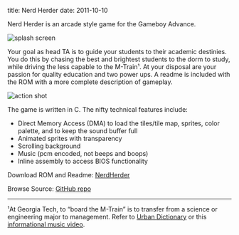 title: Nerd Herder
date: 2011-10-10

Nerd Herder is an arcade style game for the Gameboy Advance.

![splash screen](/static/images/NerdSplash.png)

Your goal as head TA is to guide your students to their academic destinies. You
do this by chasing the best and brightest students to the dorm to study, while
driving the less capable to the M-Train¹. At your disposal are your passion
for quality education and two power ups. A readme is included with the ROM with
a more complete description of gameplay.

![action shot](/static/images/NerdGameplay.png)

The game is written in C. The nifty technical features include:

* Direct Memory Access (DMA) to load the tiles/tile map, sprites, color palette, and to keep the sound buffer full
* Animated sprites with transparency
* Scrolling background
* Music (pcm encoded, not beeps and boops)
* Inline assembly to access BIOS functionality

Download ROM and Readme: [NerdHerder](/static/bin/NerdHerder.zip)

Browse Source: [GitHub repo](https://github.com/pmallory/NerdHerder)

***

¹At Georgia Tech, to “board the M-Train” is to transfer from a science or engineering major to management. Refer to [Urban Dictionary](http://www.urbandictionary.com/define.php?term=m-train) or this [informational music video](http://www.youtube.com/watch?v=0NzNKKrYHqY).
